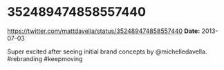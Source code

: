 # 352489474858557440
https://twitter.com/mattdavella/status/352489474858557440
**Date:** 2013-07-03

Super excited after seeing initial brand concepts by @michelledavella. #rebranding #keepmoving
